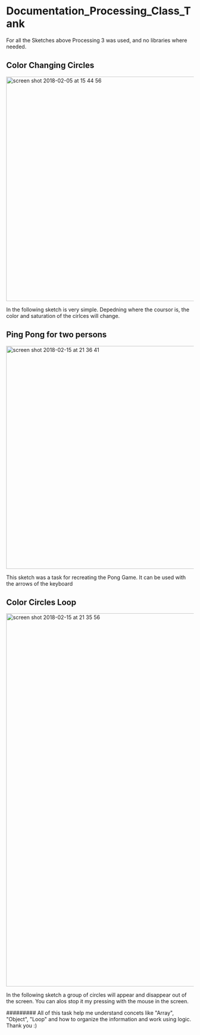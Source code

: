 # Documentation_Processing_Class_Tank

  For all the Sketches above Processing 3 was used, and no libraries where needed. 
  
## Color Changing Circles 

<img width="601" alt="screen shot 2018-02-05 at 15 44 56" src="https://user-images.githubusercontent.com/33125112/35810632-9e408548-0a8c-11e8-8489-797e238913c7.png">

In the following sketch is very simple.
Depedning where the coursor is, the color and saturation of the cirlces will change. 

## Ping Pong for two persons

<img width="597" alt="screen shot 2018-02-15 at 21 36 41" src="https://user-images.githubusercontent.com/33125112/36279840-b59526b8-1298-11e8-961d-6caa9dfeafcd.png">

This sketch was a task for recreating the Pong Game.
It can be used with the arrows of the keyboard

## Color Circles Loop

<img width="999" alt="screen shot 2018-02-15 at 21 35 56" src="https://user-images.githubusercontent.com/33125112/36279859-c3837c16-1298-11e8-83ec-c14f07f18127.png">

In the following sketch a group of circles will appear and disappear out of the screen. You can alos stop it my pressing with the mouse in the screen. 

######### All of this task help me understand concets like "Array", "Object", "Loop" and how to organize the information and work using logic. Thank you :)
